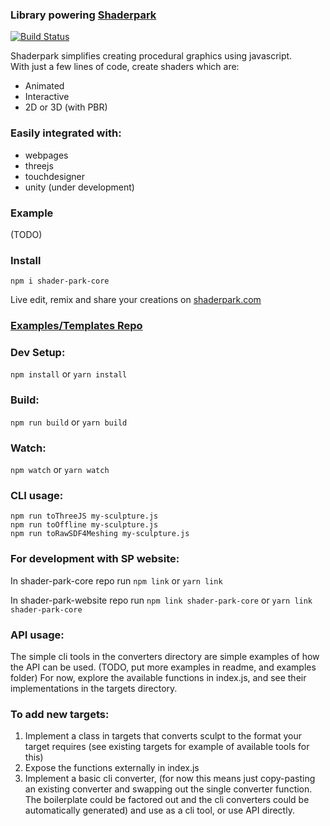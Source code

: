 ### Library powering [Shaderpark](https://shaderpark.com)     
[![Build Status](https://travis-ci.com/shader-park/shader-park-core.svg?branch=master)](https://travis-ci.com/shader-park/shader-park-core)  

Shaderpark simplifies creating procedural graphics using javascript.  
With just a few lines of code, create shaders which are:
- Animated
- Interactive
- 2D or 3D (with PBR)

### Easily integrated with:
- webpages
- threejs
- touchdesigner
- unity (under development)

### Example
(TODO)

### Install   
`npm i shader-park-core`


Live edit, remix and share your creations on [shaderpark.com](https://shaderpark.com)
 
### [Examples/Templates Repo](https://github.com/shader-park/shader-park-examples)

 
### Dev Setup:
```npm install```
or
```yarn install```

### Build:
```npm run build```
or
```yarn build```

### Watch:
```npm watch```
or
```yarn watch```

### CLI usage:  
  
```npm run toThreeJS my-sculpture.js```    
```npm run toOffline my-sculpture.js```    
```npm run toRawSDF4Meshing my-sculpture.js```    

### For development with SP website:  
In shader-park-core repo run
```npm link```
or
```yarn link```

In shader-park-website repo run
```npm link shader-park-core```
or 
```yarn link shader-park-core```

### API usage:  
  The simple cli tools in the converters directory are simple examples of how the API can be used. (TODO, put more examples in readme, and examples folder)
  For now, explore the available functions in index.js, and see their implementations in the targets directory.   
   
### To add new targets:
1. Implement a class in targets that converts sculpt to the format your target requires (see existing targets for example of available tools for this)
2. Expose the functions externally in index.js
3. Implement a basic cli converter, (for now this means just copy-pasting an existing converter and swapping out the single converter function. The boilerplate could be factored out and the cli converters could be automatically generated) and use as a cli tool, or use API directly.
